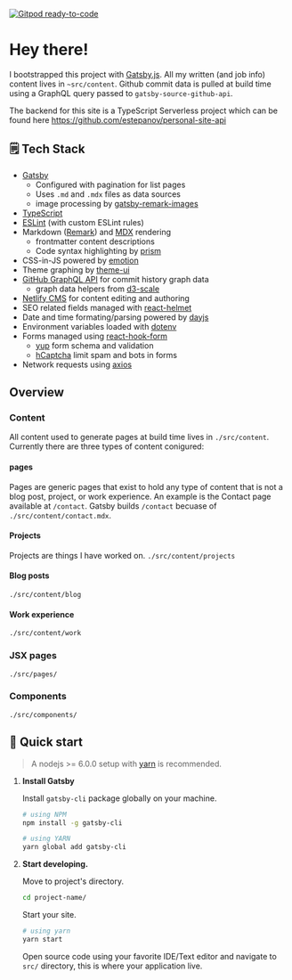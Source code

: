 [![Gitpod ready-to-code](https://img.shields.io/badge/Gitpod-ready--to--code-blue?logo=gitpod)](https://gitpod.io/#https://github.com/estepanov/personal-site)

# Hey there!

I bootstrapped this project with [Gatsby.js](https://www.gatsbyjs.org/). All my written (and job info) content lives in `~src/content`.
Github commit data is pulled at build time using a GraphQL query passed to `gatsby-source-github-api`.

The backend for this site is a TypeScript Serverless project which can be found here https://github.com/estepanov/personal-site-api

## 🗒️ Tech Stack

- [Gatsby](https://www.gatsbyjs.org/)
  - Configured with pagination for list pages
  - Uses `.md` and `.mdx` files as data sources
  - image processing by [gatsby-remark-images](https://www.gatsbyjs.org/packages/gatsby-remark-images/)
- [TypeScript](https://www.typescriptlang.org/)
- [ESLint](https://eslint.org/) (with custom ESLint rules)
- Markdown ([Remark](https://remark.js.org/)) and [MDX](https://mdxjs.com/) rendering
  - frontmatter content descriptions
  - Code syntax highlighting by [prism](https://github.com/PrismJS/prism)
- CSS-in-JS powered by [emotion](https://emotion.sh/)
- Theme graphing by [theme-ui](https://theme-ui.com)
- [GitHub GraphQL API](https://docs.github.com/en/graphql) for commit history graph data
  - graph data helpers from [d3-scale](https://github.com/d3/d3-scale)
- [Netlify CMS](https://www.netlifycms.org/) for content editing and authoring
- SEO related fields managed with [react-helmet](https://github.com/nfl/react-helmet)
- Date and time formating/parsing powered by [dayjs](https://day.js.org/)
- Environment variables loaded with [dotenv](https://github.com/motdotla/dotenv)
- Forms managed using [react-hook-form](https://react-hook-form.com/)
  - [yup](https://github.com/jquense/yup) form schema and validation
  - [hCaptcha](https://www.hcaptcha.com/) limit spam and bots in forms
- Network requests using [axios](https://github.com/axios/axios)

## Overview


### Content

All content used to generate pages at build time lives in `./src/content`. Currently there are three types of content conigured:

#### pages

Pages are generic pages that exist to hold any type of content that is not a blog post, project, or work experience.
An example is the Contact page available at `/contact`. Gatsby builds `/contact` becuase of `./src/content/contact.mdx`.

#### Projects

Projects are things I have worked on.  `./src/content/projects`

#### Blog posts

`./src/content/blog`

#### Work experience

`./src/content/work`

### JSX pages

`./src/pages/`

### Components

`./src/components/`


## 🚀 Quick start

> A nodejs >= 6.0.0 setup with [yarn](https://yarnpkg.com/) is recommended.

1.  **Install Gatsby**

    Install `gatsby-cli` package globally on your machine.

    ```bash
    # using NPM
    npm install -g gatsby-cli

    # using YARN
    yarn global add gatsby-cli
    ```

2.  **Start developing.**

    Move to project's directory.

    ```bash
    cd project-name/
    ```

    Start your site.

    ```bash
    # using yarn
    yarn start
    ```

    Open source code using your favorite IDE/Text editor and navigate to `src/` directory, this is where your application live.

